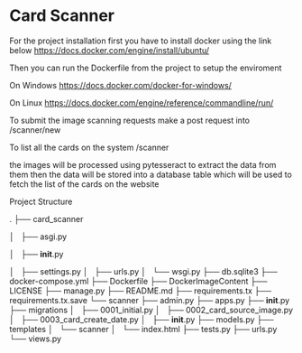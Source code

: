 # Card Scanner

For the project installation first you have to install docker using the link below 
https://docs.docker.com/engine/install/ubuntu/

Then you can run the Dockerfile from the project to setup the enviroment

On Windows
https://docs.docker.com/docker-for-windows/

On Linux
https://docs.docker.com/engine/reference/commandline/run/


To submit the image scanning requests make a post request into 
/scanner/new

To list all the cards on the system 
/scanner

the images will be processed using pytesseract to extract the data from them then the data will be stored into a database table which will be used to fetch the list of the cards on the website

Project Structure

.
├── card_scanner

│   ├── asgi.py

│   ├── __init__.py

│   ├── settings.py
│   ├── urls.py
│   └── wsgi.py
├── db.sqlite3
├── docker-compose.yml
├── Dockerfile
├── DockerImageContent
├── LICENSE
├── manage.py
├── README.md
├── requirements.tx
├── requirements.tx.save
└── scanner
    ├── admin.py
    ├── apps.py
    ├── __init__.py
    ├── migrations
    │   ├── 0001_initial.py
    │   ├── 0002_card_source_image.py
    │   ├── 0003_card_create_date.py
    │   ├── __init__.py
    ├── models.py
    ├── templates
    │   └── scanner
    │       └── index.html
    ├── tests.py
    ├── urls.py
    └── views.py


